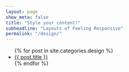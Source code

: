 ```yaml
---
layout: page
show_meta: false
title: "Style your content!"
subheadline: "Layouts of Feeling Responsive"
permalink: "/design/"
---
```

<ul>
    {% for post in site.categories.design %}
    <li><a href="{{ site.url }}{{ site.baseurl }}{{ post.url }}">{{ post.title }}</a></li>
    {% endfor %}
</ul>